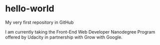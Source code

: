 # hello-world
My very first repository in GitHub

I am currently taking the Front-End Web Developer Nanodegree Program offered by Udacity in partnership with Grow with Google.
